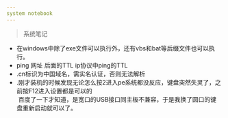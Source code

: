 ```yaml
---
system notebook
---
```

> 系统笔记  
- 在windows中除了exe文件可以执行外，还有vbs和bat等后缀文件也可以执行。  
- ping 网址 后面的TTL ip协议中ping的TTL  
- .cn标识为中国域名，需实名认证，否则无法解析  
- .刚才装机的时候发现无论怎么按2进入pe系统都没反应，键盘突然失灵了，之前按F12进入设置都是可以的  
  百度了一下才知道，是宽口的USB接口同主板不兼容，于是我换了圆口的键盘重新启动就可以了。  

